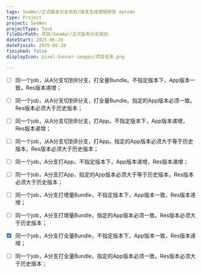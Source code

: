 ```yaml
---
tags: SeaWar/正式版本分支规划/版本生成逻辑修改 mytodo
type: Project
project: SeaWar
projectType: Task
fileDirPath: 项目/SeaWar/正式版本分支规划
dateStart: 2025-06-28
dateFinish: 2025-06-28
finished: false
displayIcon: pixel-banner-images/项目任务.png

---
```

- [ ] 同一个job，从A分支切到B分支，打全量Bundle。不指定版本下，App版本一致，Res版本递增；
- [ ] 同一个job，从A分支切到B分支，打全量Bundle。指定的App版本必须一致。Res版本必须大于历史版本；
- [ ] 同一个job，从A分支切到B分支，打App。不指定版本下，App版本递增，Res版本递增；
- [ ] 同一个job，从A分支切到B分支，打App。指定的App版本必须大于等于历史版本，Res版本必须大于历史版本；
- [ ] 同一个job，A分支打App，不指定版本下，App版本递增，Res版本递增；
- [ ] 同一个job，A分支打App，指定的App版本必须大于等于历史版本，Res版本必须大于历史版本；
- [ ] 同一个job，A分支打增量Bundle，不指定版本下，App版本一致，Res版本递增；
- [ ] 同一个job，A分支打增量Bundle，指定的App版本必须一致。Res版本必须大于历史版本；
- [x] 同一个job，A分支打全量Bundle，不指定版本下，App版本一致，Res版本递增；
- [ ] 同一个job，A分支打全量Bundle，指定的App版本必须一致。Res版本必须大于历史版本；





